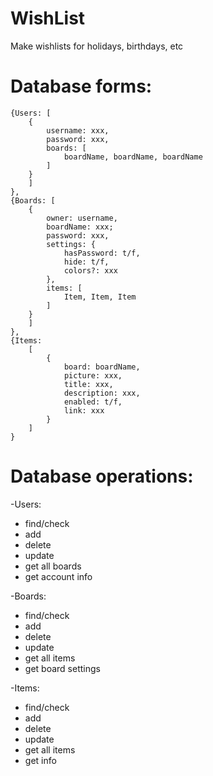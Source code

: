 # WishList
Make wishlists for holidays, birthdays, etc

# Database forms:
``` (json)
{Users: [
    {
        username: xxx,
        password: xxx,
        boards: [
            boardName, boardName, boardName
        ]
    }
    ]
},
{Boards: [
    {
        owner: username,
        boardName: xxx;
        password: xxx,
        settings: {
            hasPassword: t/f,
            hide: t/f,
            colors?: xxx
        },
        items: [
            Item, Item, Item
        ]
    }
    ]
},
{Items: 
    [
        {
            board: boardName,
            picture: xxx,
            title: xxx,
            description: xxx,
            enabled: t/f,
            link: xxx
        }
    ]
}
```

# Database operations:
-Users:
- find/check
- add
- delete
- update
- get all boards
- get account info

-Boards:
- find/check
- add
- delete
- update
- get all items
- get board settings

-Items:
- find/check
- add
- delete
- update
- get all items
- get info
